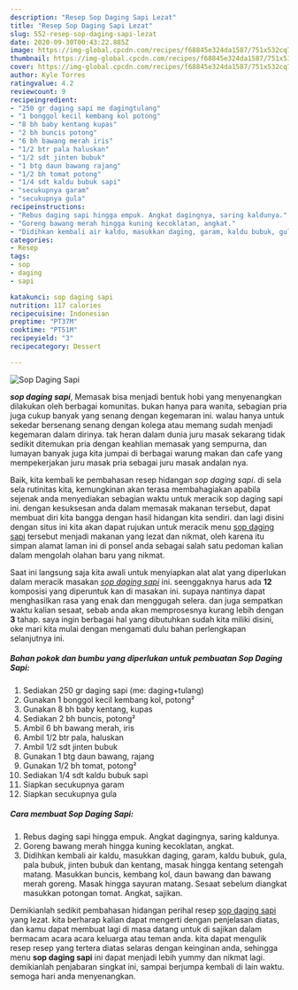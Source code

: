 ```yaml
---
description: "Resep Sop Daging Sapi Lezat"
title: "Resep Sop Daging Sapi Lezat"
slug: 552-resep-sop-daging-sapi-lezat
date: 2020-09-30T00:43:22.885Z
image: https://img-global.cpcdn.com/recipes/f68845e324da1587/751x532cq70/sop-daging-sapi-foto-resep-utama.jpg
thumbnail: https://img-global.cpcdn.com/recipes/f68845e324da1587/751x532cq70/sop-daging-sapi-foto-resep-utama.jpg
cover: https://img-global.cpcdn.com/recipes/f68845e324da1587/751x532cq70/sop-daging-sapi-foto-resep-utama.jpg
author: Kyle Torres
ratingvalue: 4.2
reviewcount: 9
recipeingredient:
- "250 gr daging sapi me dagingtulang"
- "1 bonggol kecil kembang kol potong"
- "8 bh baby kentang kupas"
- "2 bh buncis potong"
- "6 bh bawang merah iris"
- "1/2 btr pala haluskan"
- "1/2 sdt jinten bubuk"
- "1 btg daun bawang rajang"
- "1/2 bh tomat potong"
- "1/4 sdt kaldu bubuk sapi"
- "secukupnya garam"
- "secukupnya gula"
recipeinstructions:
- "Rebus daging sapi hingga empuk. Angkat dagingnya, saring kaldunya."
- "Goreng bawang merah hingga kuning kecoklatan, angkat."
- "Didihkan kembali air kaldu, masukkan daging, garam, kaldu bubuk, gula, pala bubuk, jinten bubuk dan kentang, masak hingga kentang setengah matang. Masukkan buncis, kembang kol, daun bawang dan bawang merah goreng. Masak hingga sayuran matang. Sesaat sebelum diangkat masukkan potongan tomat. Angkat, sajikan."
categories:
- Resep
tags:
- sop
- daging
- sapi

katakunci: sop daging sapi 
nutrition: 117 calories
recipecuisine: Indonesian
preptime: "PT37M"
cooktime: "PT51M"
recipeyield: "3"
recipecategory: Dessert

---
```



![Sop Daging Sapi](https://img-global.cpcdn.com/recipes/f68845e324da1587/751x532cq70/sop-daging-sapi-foto-resep-utama.jpg)

<b><i>sop daging sapi</i></b>, Memasak bisa menjadi bentuk hobi yang menyenangkan dilakukan oleh berbagai komunitas. bukan hanya para wanita, sebagian pria juga cukup banyak yang senang dengan kegemaran ini. walau hanya untuk sekedar bersenang senang dengan kolega atau memang sudah menjadi kegemaran dalam dirinya. tak heran dalam dunia juru masak sekarang tidak sedikit ditemukan pria dengan keahlian memasak yang sempurna, dan lumayan banyak juga kita jumpai di berbagai warung makan dan cafe yang mempekerjakan juru masak pria sebagai juru masak andalan nya.



Baik, kita kembali ke pembahasan resep hidangan <i>sop daging sapi</i>. di sela sela rutinitas kita, kemungkinan akan terasa membahagiakan apabila sejenak anda menyediakan sebagian waktu untuk meracik sop daging sapi ini. dengan kesuksesan anda dalam memasak makanan tersebut, dapat membuat diri kita bangga dengan hasil hidangan kita sendiri. dan lagi disini dengan situs ini kita akan dapat rujukan untuk meracik menu <u>sop daging sapi</u> tersebut menjadi makanan yang lezat dan nikmat, oleh karena itu simpan alamat laman ini di ponsel anda sebagai salah satu pedoman kalian dalam mengolah olahan baru yang nikmat.


Saat ini langsung saja kita awali untuk menyiapkan alat alat yang diperlukan dalam meracik masakan <u><i>sop daging sapi</i></u> ini. seenggaknya harus ada <b>12</b> komposisi yang diperuntuk kan di masakan ini. supaya nantinya dapat menghasilkan rasa yang enak dan menggugah selera. dan juga sempatkan waktu kalian sesaat, sebab anda akan memprosesnya kurang lebih dengan <b>3</b> tahap. saya ingin berbagai hal yang dibutuhkan sudah kita miliki disini, oke mari kita mulai dengan mengamati dulu bahan perlengkapan selanjutnya ini.

<!--inarticleads1-->

##### Bahan pokok dan bumbu yang diperlukan untuk pembuatan Sop Daging Sapi:

1. Sediakan 250 gr daging sapi (me: daging+tulang)
1. Gunakan 1 bonggol kecil kembang kol, potong²
1. Gunakan 8 bh baby kentang, kupas
1. Sediakan 2 bh buncis, potong²
1. Ambil 6 bh bawang merah, iris
1. Ambil 1/2 btr pala, haluskan
1. Ambil 1/2 sdt jinten bubuk
1. Gunakan 1 btg daun bawang, rajang
1. Gunakan 1/2 bh tomat, potong²
1. Sediakan 1/4 sdt kaldu bubuk sapi
1. Siapkan secukupnya garam
1. Siapkan secukupnya gula




<!--inarticleads2-->

##### Cara membuat Sop Daging Sapi:

1. Rebus daging sapi hingga empuk. Angkat dagingnya, saring kaldunya.
1. Goreng bawang merah hingga kuning kecoklatan, angkat.
1. Didihkan kembali air kaldu, masukkan daging, garam, kaldu bubuk, gula, pala bubuk, jinten bubuk dan kentang, masak hingga kentang setengah matang. Masukkan buncis, kembang kol, daun bawang dan bawang merah goreng. Masak hingga sayuran matang. Sesaat sebelum diangkat masukkan potongan tomat. Angkat, sajikan.




Demikianlah sedikit pembahasan hidangan perihal resep <u>sop daging sapi</u> yang lezat. kita berharap kalian dapat mengerti dengan penjelasan diatas, dan kamu dapat membuat lagi di masa datang untuk di sajikan dalam bermacam acara acara keluarga atau teman anda. kita dapat mengulik resep resep yang tertera diatas selaras dengan keinginan anda, sehingga menu <b>sop daging sapi</b> ini dapat menjadi lebih yummy dan nikmat lagi. demikianlah penjabaran singkat ini, sampai berjumpa kembali di lain waktu. semoga hari anda menyenangkan.
